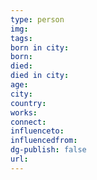 ```yaml
---
type: person
img: 
tags:  
born in city:
born:
died:
died in city:
age:
city:
country:
works:
connect:
influenceto:
influencedfrom:
dg-publish: false
url:
---
```



